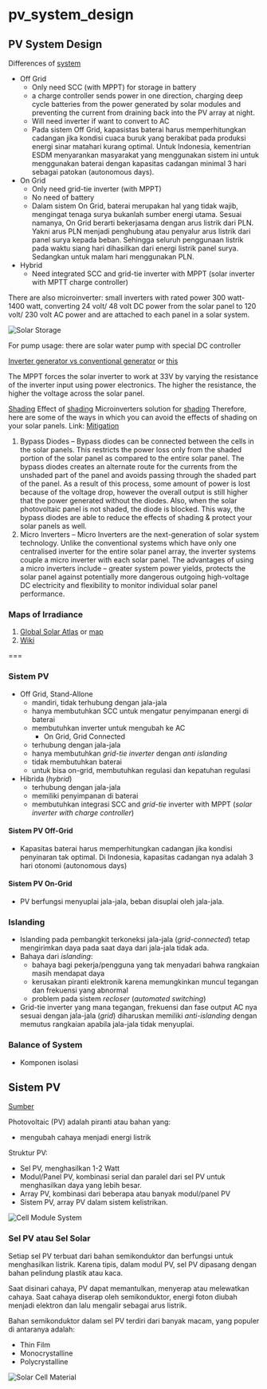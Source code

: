 # pv\_system\_design

## PV System Design

Differences of [system](https://energyinformative.org/grid-tied-off-grid-and-hybrid-solar-systems/)

* Off Grid 
  * Only need SCC \(with MPPT\) for storage in battery
  * a charge controller sends power in one direction, charging deep cycle batteries from the power generated by solar modules and preventing the current from draining back into the PV array at night.
  * Will need inverter if want to convert to AC
  * Pada sistem Off Grid, kapasistas baterai harus memperhitungkan cadangan jika kondisi cuaca buruk yang berakibat pada produksi energi sinar matahari kurang optimal. Untuk Indonesia, kementrian ESDM menyarankan masyarakat yang menggunakan sistem ini untuk menggunakan baterai dengan kapasitas cadangan minimal 3 hari sebagai patokan \(autonomous days\).
* On Grid
  * Only need grid-tie inverter \(with MPPT\) 
  * No need of battery
  * Dalam sistem On Grid, baterai merupakan hal yang tidak wajib, mengingat tenaga surya bukanlah sumber energi utama. Sesuai namanya, On Grid berarti bekerjasama dengan arus listrik dari PLN. Yakni arus PLN menjadi penghubung atau penyalur arus listrik dari panel surya kepada beban. Sehingga seluruh penggunaan listrik pada waktu siang hari dihasilkan dari energi listrik panel surya. Sedangkan untuk malam hari menggunakan PLN.
* Hybrid
  * Need integrated SCC and grid-tie inverter with MPPT \(solar inverter with MPTT charge controller\)

There are also microinverter: small inverters with rated power 300 watt-1400 watt, converting 24 volt/ 48 volt DC power from the solar panel to 120 volt/ 230 volt AC power and are attached to each panel in a solar system.

![Solar Storage](https://www.magnum-dimensions.com/sites/default/files/images/knowledge-articles/SolarBstorage_Storage.png%3)

For pump usage: there are solar water pump with special DC controller

[Inverter generator vs conventional generator](https://www.bestgenerator.org/inverter-generators-vs-conventional-generators-whats-the-difference/) or [this](http://www.generatorgrader.com/what-is-an-inverter-generator/)

The MPPT forces the solar inverter to work at 33V by varying the resistance of the inverter input using power electronics. The higher the resistance, the higher the voltage across the solar panel.

[Shading](https://www.infiniteenergy.com.au/shading-solar-pv-systems/) Effect of [shading](http://article.sapub.org/10.5923.c.ep.201501.01.html) Microinverters solution for [shading](https://www.solarchoice.net.au/blog/partial-shading-is-bad-for-solar-panels-power-systems/) Therefore, here are some of the ways in which you can avoid the effects of shading on your solar panels. Link: [Mitigation](https://blog.aurorasolar.com/shading-losses-for-pv-systems-and-techniques-to-mitigate-them/)

1. Bypass Diodes – Bypass diodes can be connected between the cells in the solar panels. This restricts the power loss only from the shaded portion of the solar panel as compared to the entire solar panel. The bypass diodes creates an alternate route for the currents from the unshaded part of the panel and avoids passing through the shaded part of the panel. As a result of this process, some amount of power is lost because of the voltage drop, however the overall output is still higher that the power generated without the diodes. Also, when the solar photovoltaic panel is not shaded, the diode is blocked. This way, the bypass diodes are able to reduce the effects of shading & protect your solar panels as well.
2. Micro Inverters – Micro Inverters are the next-generation of solar system technology. Unlike the conventional systems which have only one centralised inverter for the entire solar panel array, the inverter systems couple a micro inverter with each solar panel. The advantages of using a micro inverters include – greater system power yields, protects the solar panel against potentially more dangerous outgoing high-voltage DC electricity and flexibility to monitor individual solar panel performance.

### Maps of Irradiance

1. [Global Solar Atlas](https://globalsolaratlas.info/) or [map](https://solargis.com/maps-and-gis-data/download/world)
2. [Wiki](https://en.wikipedia.org/wiki/Solar_irradiance)

===

### Sistem PV

* Off Grid, Stand-Allone
  * mandiri, tidak terhubung dengan jala-jala
  * hanya membutuhkan SCC untuk mengatur penyimpanan energi di baterai
  * membutuhkan inverter untuk mengubah ke AC
    * On Grid, Grid Connected
  * terhubung dengan jala-jala
  * hanya membutuhkan _grid-tie inverter_ dengan _anti islanding_
  * tidak membutuhkan baterai
  * untuk bisa on-grid, membutuhkan regulasi dan kepatuhan regulasi
* Hibrida \(_hybrid_\)
  * terhubung dengan jala-jala
  * memiliki penyimpanan di baterai
  * membutuhkan integrasi SCC and _grid-tie_ inverter with MPPT \(_solar inverter with charge controller_\)

#### Sistem PV Off-Grid

* Kapasitas baterai harus memperhitungkan cadangan jika kondisi penyinaran tak optimal. Di Indonesia, kapasitas cadangan nya adalah 3 hari otonomi \(autonomous days\) 

#### Sistem PV On-Grid

* PV berfungsi menyuplai jala-jala, beban disuplai oleh jala-jala.

### Islanding

* Islanding pada pembangkit terkoneksi jala-jala \(_grid-connected_\) tetap mengirimkan daya pada saat daya dari jala-jala tidak ada.
* Bahaya dari _islanding_:
  * bahaya bagi pekerja/pengguna yang tak menyadari bahwa rangkaian masih mendapat daya
  * kerusakan piranti elektronik karena memungkinkan muncul tegangan dan frekuensi yang abnormal
  * problem pada sistem _recloser_ \(_automated switching_\)
* Grid-tie inverter yang mana tegangan, frekuensi dan fase output AC nya sesuai dengan jala-jala \(_grid_\) diharuskan memiliki _anti-islanding_ dengan memutus rangkaian apabila jala-jala tidak menyuplai.

### Balance of System

* Komponen isolasi 

## Sistem PV

[Sumber](https://www.energy.gov/eere/solar/articles/solar-photovoltaic-technology-basics)

Photovoltaic \(PV\) adalah piranti atau bahan yang:

* mengubah cahaya menjadi energi listrik

Struktur PV:

* Sel PV, menghasilkan 1-2 Watt
* Modul/Panel PV, kombinasi serial dan paralel dari sel PV untuk menghasilkan daya yang lebih besar. 
* Array PV, kombinasi dari beberapa atau banyak modul/panel PV
* Sistem PV, array PV dalam sistem kelistrikan. 

![Cell Module System](https://www.energy.gov/sites/prod/files/styles/borealis_photo_gallery_large_respondxl/public/2019/12/f69/Cell-Module-System-fin.png)

### Sel PV atau Sel Solar

Setiap sel PV terbuat dari bahan semikonduktor dan berfungsi untuk menghasilkan listrik. Karena tipis, dalam modul PV, sel PV dipasang dengan bahan pelindung plastik atau kaca.

Saat disinari cahaya, PV dapat memantulkan, menyerap atau melewatkan cahaya. Saat cahaya diserap oleh semikonduktor, energi foton diubah menjadi elektron dan lalu mengalir sebagai arus listrik.

Bahan semikonduktor dalam sel PV terdiri dari banyak macam, yang populer di antaranya adalah:

* Thin Film
* Monocrystalline
* Polycrystalline

![Solar Cell Material](https://www.energy.gov/sites/prod/files/styles/borealis_photo_gallery_large_respondxl/public/2019/12/f69/Solar-Cell-Materials-fin.png)

